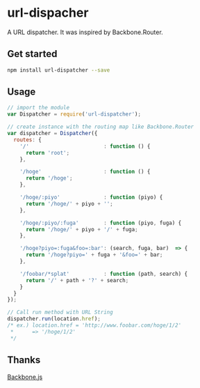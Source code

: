 # url-dispacher
A URL dispatcher.
It was inspired by Backbone.Router.

## Get started
```bash
npm install url-dispatcher --save
```

## Usage
```javascript
// import the module
var Dispatcher = require('url-dispatcher');

// create instance with the routing map like Backbone.Router
var dispatcher = Dispatcher({
  routes: {
    '/'                        : function () {
      return 'root';
    },

    '/hoge'                    : function () {
      return '/hoge';
    },

    '/hoge/:piyo'              : function (piyo) {
      return '/hoge/' + piyo + '';
    },

    '/hoge/:piyo/:fuga'        : function (piyo, fuga) {
      return '/hoge/' + piyo + '/' + fuga;
    },

    '/hoge?piyo=:fuga&foo=:bar': (search, fuga, bar)  => {
      return '/hoge?piyo=' + fuga + '&foo=' + bar;
    },

    '/foobar/*splat'           : function (path, search) {
      return '/' + path + '?' + search;
    }
  }
});

// Call run method with URL String 
dispatcher.run(location.href);
/* ex.) location.href = 'http://www.foobar.com/hoge/1/2'
 *      => '/hoge/1/2'
 */
```

## Thanks
[Backbone.js](https://github.com/jashkenas/backbone)
